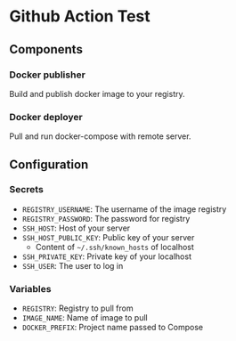 # Github Action Test

## Components

### Docker publisher

Build and publish docker image to your registry.

### Docker deployer

Pull and run docker-compose with remote server.

## Configuration

### Secrets

- `REGISTRY_USERNAME`: The username of the image registry
- `REGISTRY_PASSWORD`: The password for registry
- `SSH_HOST`: Host of your server
- `SSH_HOST_PUBLIC_KEY`: Public key of your server
  - Content of `~/.ssh/known_hosts` of localhost
- `SSH_PRIVATE_KEY`: Private key of your localhost
- `SSH_USER`: The user to log in

### Variables

- `REGISTRY`: Registry to pull from
- `IMAGE_NAME`: Name of image to pull
- `DOCKER_PREFIX`: Project name passed to Compose
